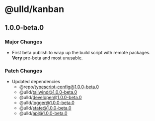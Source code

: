 # @ulld/kanban

## 1.0.0-beta.0

### Major Changes

- First beta publish to wrap up the build script with remote packages. **Very** pre-beta and most unusable.

### Patch Changes

- Updated dependencies
  - @repo/typescript-config@1.0.0-beta.0
  - @ulld/tailwind@1.0.0-beta.0
  - @ulld/developer@1.0.0-beta.0
  - @ulld/logger@1.0.0-beta.0
  - @ulld/state@1.0.0-beta.0
  - @ulld/api@1.0.0-beta.0
